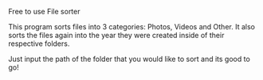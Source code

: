 Free to use File sorter

This program sorts files into 3 categories: Photos, Videos and Other. It also sorts the files again into the year they were created inside of their respective
folders. 

Just input the path of the folder that you would like to sort and its good to go!
